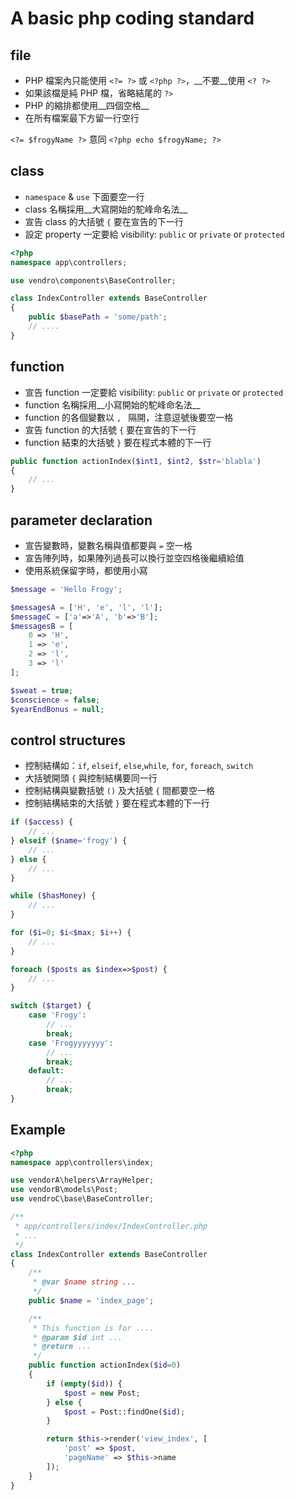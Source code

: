 # A basic php coding standard

## file
* PHP 檔案內只能使用 `<?= ?>` 或 `<?php ?>`，__不要__使用 `<? ?>`
* 如果該檔是純 PHP 檔，省略結尾的 `?>`
* PHP 的縮排都使用__四個空格__
* 在所有檔案最下方留一行空行   
   
`<?= $frogyName ?>` 意同 `<?php echo $frogyName; ?>`

## class
* `namespace` & `use` 下面要空一行
* class 名稱採用__大寫開始的駝峰命名法__
* 宣告 class 的大括號 `{` 要在宣告的下一行
* 設定 property 一定要給 visibility: `public` or `private` or `protected`
```php
<?php
namespace app\controllers;

use vendro\components\BaseController;

class IndexController extends BaseController
{
    public $basePath = 'some/path';
    // ....
}
```

## function
* 宣告 function 一定要給 visibility: `public` or `private` or `protected`
* function 名稱採用__小寫開始的駝峰命名法__
* function 的各個變數以 `, ` 隔開，注意逗號後要空一格
* 宣告 function 的大括號 `{` 要在宣告的下一行
* function 結束的大括號 `}` 要在程式本體的下一行
```php
public function actionIndex($int1, $int2, $str='blabla')
{
    // ...
}
```

## parameter declaration
* 宣告變數時，變數名稱與值都要與 `=` 空一格
* 宣告陣列時，如果陣列過長可以換行並空四格後繼續給值
* 使用系統保留字時，都使用小寫
```php
$message = 'Hello Frogy';

$messagesA = ['H', 'e', 'l', 'l'];
$messageC = ['a'=>'A', 'b'=>'B'];
$messagesB = [
    0 => 'H',
    1 => 'e',
    2 => 'l',
    3 => 'l'
];

$sweat = true;
$conscience = false;
$yearEndBonus = null;
```

## control structures
* 控制結構如：`if`, `elseif`, `else`,`while`, `for`, `foreach`, `switch`
* 大括號開頭 `{` 與控制結構要同一行
* 控制結構與變數括號 `()` 及大括號 `{` 間都要空一格
* 控制結構結束的大括號 `}` 要在程式本體的下一行
```php
if ($access) {
    // ...
} elseif ($name='frogy') {
    // ...
} else {
    // ...
}

while ($hasMoney) {
    // ...
}

for ($i=0; $i<$max; $i++) {
    // ...
}

foreach ($posts as $index=>$post) {
    // ...
} 

switch ($target) {
    case 'Frogy':
        // ...
        break;
    case 'Frogyyyyyyy':
        // ...
        break;
    default:
        // ...
        break;
}
```

## Example
```php
<?php
namespace app\controllers\index;

use vendorA\helpers\ArrayHelper;
use vendorB\models\Post;
use vendroC\base\BaseController;

/**
 * app/controllers/index/IndexController.php
 * ...
 */
class IndexController extends BaseController
{
    /**
     * @var $name string ...
     */
    public $name = 'index_page';

    /**
     * This function is for ....
     * @param $id int ...
     * @return ...
     */
    public function actionIndex($id=0)
    {
        if (empty($id)) {
            $post = new Post;
        } else {
            $post = Post::findOne($id);
        }

        return $this->render('view_index', [
            'post' => $post,
            'pageName' => $this->name
        ]);
    }
}

```
